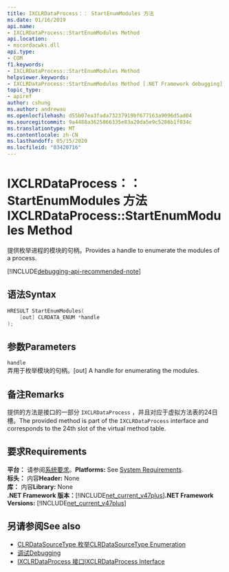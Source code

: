 ```yaml
---
title: IXCLRDataProcess：： StartEnumModules 方法
ms.date: 01/16/2019
api.name:
- IXCLRDataProcess::StartEnumModules Method
api.location:
- mscordacwks.dll
api.type:
- COM
f1.keywords:
- IXCLRDataProcess::StartEnumModules Method
helpviewer.keywords:
- IXCLRDataProcess::StartEnumModules Method [.NET Framework debugging]
topic_type:
- apiref
author: cshung
ms.author: andrewau
ms.openlocfilehash: d55b07ea3fada73237919bf677163a9096d5ad04
ms.sourcegitcommit: 9a4488a3625866335e83a20da5e9c5286b1f034c
ms.translationtype: MT
ms.contentlocale: zh-CN
ms.lasthandoff: 05/15/2020
ms.locfileid: "83420716"
---
```

# <a name="ixclrdataprocessstartenummodules-method"></a><span data-ttu-id="73574-102">IXCLRDataProcess：： StartEnumModules 方法</span><span class="sxs-lookup"><span data-stu-id="73574-102">IXCLRDataProcess::StartEnumModules Method</span></span>

<span data-ttu-id="73574-103">提供枚举进程的模块的句柄。</span><span class="sxs-lookup"><span data-stu-id="73574-103">Provides a handle to enumerate the modules of a process.</span></span>

[!INCLUDE[debugging-api-recommended-note](../../../../includes/debugging-api-recommended-note.md)]

## <a name="syntax"></a><span data-ttu-id="73574-104">语法</span><span class="sxs-lookup"><span data-stu-id="73574-104">Syntax</span></span>

```cpp
HRESULT StartEnumModules(
    [out] CLRDATA_ENUM *handle
);
```

## <a name="parameters"></a><span data-ttu-id="73574-105">参数</span><span class="sxs-lookup"><span data-stu-id="73574-105">Parameters</span></span>

`handle`\
<span data-ttu-id="73574-106">弄用于枚举模块的句柄。</span><span class="sxs-lookup"><span data-stu-id="73574-106">[out] A handle for enumerating the modules.</span></span>

## <a name="remarks"></a><span data-ttu-id="73574-107">备注</span><span class="sxs-lookup"><span data-stu-id="73574-107">Remarks</span></span>

<span data-ttu-id="73574-108">提供的方法是接口的一部分 `IXCLRDataProcess` ，并且对应于虚拟方法表的24日槽。</span><span class="sxs-lookup"><span data-stu-id="73574-108">The provided method is part of the `IXCLRDataProcess` interface and corresponds to the 24th slot of the virtual method table.</span></span>

## <a name="requirements"></a><span data-ttu-id="73574-109">要求</span><span class="sxs-lookup"><span data-stu-id="73574-109">Requirements</span></span>

<span data-ttu-id="73574-110">**平台：** 请参阅[系统要求](../../get-started/system-requirements.md)。</span><span class="sxs-lookup"><span data-stu-id="73574-110">**Platforms:** See [System Requirements](../../get-started/system-requirements.md).</span></span>  
<span data-ttu-id="73574-111">**标头：** 内容</span><span class="sxs-lookup"><span data-stu-id="73574-111">**Header:** None</span></span>  
<span data-ttu-id="73574-112">**库：** 内容</span><span class="sxs-lookup"><span data-stu-id="73574-112">**Library:** None</span></span>  
<span data-ttu-id="73574-113">**.NET Framework 版本：**[!INCLUDE[net_current_v47plus](../../../../includes/net-current-v47plus.md)]</span><span class="sxs-lookup"><span data-stu-id="73574-113">**.NET Framework Versions:** [!INCLUDE[net_current_v47plus](../../../../includes/net-current-v47plus.md)]</span></span>  

## <a name="see-also"></a><span data-ttu-id="73574-114">另请参阅</span><span class="sxs-lookup"><span data-stu-id="73574-114">See also</span></span>

- [<span data-ttu-id="73574-115">CLRDataSourceType 枚举</span><span class="sxs-lookup"><span data-stu-id="73574-115">CLRDataSourceType Enumeration</span></span>](clrdatasourcetype-enumeration.md)
- [<span data-ttu-id="73574-116">调试</span><span class="sxs-lookup"><span data-stu-id="73574-116">Debugging</span></span>](index.md)
- [<span data-ttu-id="73574-117">IXCLRDataProcess 接口</span><span class="sxs-lookup"><span data-stu-id="73574-117">IXCLRDataProcess Interface</span></span>](ixclrdataprocess-interface.md)
